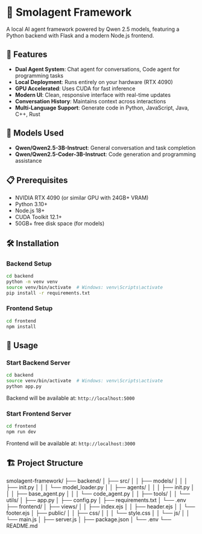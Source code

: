 # 🤖 Smolagent Framework

A local AI agent framework powered by Qwen 2.5 models, featuring a Python backend with Flask and a modern Node.js frontend.

## 🌟 Features

- **Dual Agent System**: Chat agent for conversations, Code agent for programming tasks
- **Local Deployment**: Runs entirely on your hardware (RTX 4090)
- **GPU Accelerated**: Uses CUDA for fast inference
- **Modern UI**: Clean, responsive interface with real-time updates
- **Conversation History**: Maintains context across interactions
- **Multi-Language Support**: Generate code in Python, JavaScript, Java, C++, Rust

## 🚀 Models Used

- **Qwen/Qwen2.5-3B-Instruct**: General conversation and task completion
- **Qwen/Qwen2.5-Coder-3B-Instruct**: Code generation and programming assistance

## 📋 Prerequisites

- NVIDIA RTX 4090 (or similar GPU with 24GB+ VRAM)
- Python 3.10+
- Node.js 18+
- CUDA Toolkit 12.1+
- 50GB+ free disk space (for models)

## 🛠️ Installation

### Backend Setup
```bash
cd backend
python -m venv venv
source venv/bin/activate  # Windows: venv\Scripts\activate
pip install -r requirements.txt
```

### Frontend Setup
```bash
cd frontend
npm install
```

## 🎯 Usage

### Start Backend Server
```bash
cd backend
source venv/bin/activate  # Windows: venv\Scripts\activate
python app.py
```

Backend will be available at: `http://localhost:5000`

### Start Frontend Server
```bash
cd frontend
npm run dev
```

Frontend will be available at: `http://localhost:3000`

## 🏗️ Project Structure
smolagent-framework/
├── backend/
│   ├── src/
│   │   ├── models/
│   │   │   ├── init.py
│   │   │   └── model_loader.py
│   │   ├── agents/
│   │   │   ├── init.py
│   │   │   ├── base_agent.py
│   │   │   └── code_agent.py
│   │   ├── tools/
│   │   └── utils/
│   ├── app.py
│   ├── config.py
│   ├── requirements.txt
│   └── .env
├── frontend/
│   ├── views/
│   │   ├── index.ejs
│   │   ├── header.ejs
│   │   └── footer.ejs
│   ├── public/
│   │   ├── css/
│   │   │   └── style.css
│   │   └── js/
│   │       └── main.js
│   ├── server.js
│   ├── package.json
│   └── .env
└── README.md